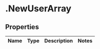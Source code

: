 # .NewUserArray

## Properties
Name | Type | Description | Notes
------------ | ------------- | ------------- | -------------


